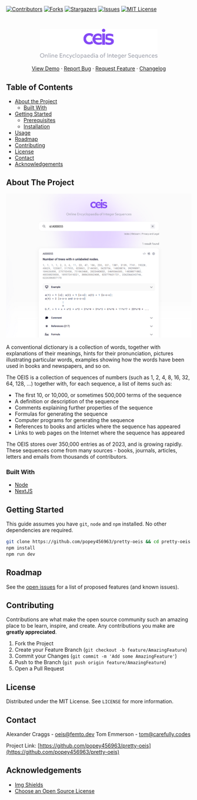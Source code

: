 [![Contributors][contributors-shield]][contributors-url]
[![Forks][forks-shield]][forks-url]
[![Stargazers][stars-shield]][stars-url]
[![Issues][issues-shield]][issues-url]
[![MIT License][license-shield]][license-url]

<!-- PROJECT LOGO -->
<br />
<p align="center">
  <a href="https://github.com/popey456963/pretty-oeis">
    <img src="public/title.svg" alt="Logo" width="320">
  </a>

  <p align="center">
    <a href="https://example.com">View Demo</a>
    ·
    <a href="https://github.com/popey456963/pretty-oeis/issues">Report Bug</a>
    ·
    <a href="https://github.com/popey456963/pretty-oeis/issues">Request Feature</a>
    ·
    <a href="https://github.com/popey456963/pretty-oeis/wiki/Changelog">Changelog</a>
  </p>
</p>

<!-- TABLE OF CONTENTS -->

## Table of Contents

- [About the Project](#about-the-project)
  - [Built With](#built-with)
- [Getting Started](#getting-started)
  - [Prerequisites](#prerequisites)
  - [Installation](#installation)
- [Usage](#usage)
- [Roadmap](#roadmap)
- [Contributing](#contributing)
- [License](#license)
- [Contact](#contact)
- [Acknowledgements](#acknowledgements)

<!-- ABOUT THE PROJECT -->

## About The Project

[![Web File Uploader Screenshot][product-screenshot]](https://example.com)

A conventional dictionary is a collection of words, together with explanations of their meanings, hints for their pronunciation, pictures illustrating particular words, examples showing how the words have been used in books and newspapers, and so on.

The OEIS is a collection of sequences of numbers (such as 1, 2, 4, 8, 16, 32, 64, 128, …) together with, for each sequence, a list of items such as:

- The first 10, or 10,000, or sometimes 500,000 terms of the sequence
- A definition or description of the sequence
- Comments explaining further properties of the sequence
- Formulas for generating the sequence
- Computer programs for generating the sequence
- References to books and articles where the sequence has appeared
- Links to web pages on the Internet where the sequence has appeared

The OEIS stores over 350,000 entries as of 2023, and is growing rapidly. These sequences come from many sources - books, journals, articles, letters and emails from thousands of contributors.

### Built With

- [Node](https://nodejs.org)
- [NextJS](https://nextjs.org/)

<!-- GETTING STARTED -->

## Getting Started

This guide assumes you have `git`, `node` and `npm` installed. No other dependencies are required.

```bash
git clone https://github.com/popey456963/pretty-oeis && cd pretty-oeis
npm install
npm run dev
```

<!-- ROADMAP -->

## Roadmap

See the [open issues](https://github.com/popey456963/pretty-oeis/issues) for a list of proposed features (and known issues).

<!-- CONTRIBUTING -->

## Contributing

Contributions are what make the open source community such an amazing place to be learn, inspire, and create. Any contributions you make are **greatly appreciated**.

1. Fork the Project
2. Create your Feature Branch (`git checkout -b feature/AmazingFeature`)
3. Commit your Changes (`git commit -m 'Add some AmazingFeature'`)
4. Push to the Branch (`git push origin feature/AmazingFeature`)
5. Open a Pull Request

<!-- LICENSE -->

## License

Distributed under the MIT License. See `LICENSE` for more information.

<!-- CONTACT -->

## Contact

Alexander Craggs - oeis@femto.dev
Tom Emmerson - tom@carefully.codes

Project Link: [https://github.com/popey456963/pretty-oeis](https://github.com/popey456963/pretty-oeis)

<!-- ACKNOWLEDGEMENTS -->

## Acknowledgements

- [Img Shields](https://shields.io)
- [Choose an Open Source License](https://choosealicense.com)

<!-- MARKDOWN LINKS & IMAGES -->
<!-- https://www.markdownguide.org/basic-syntax/#reference-style-links -->

[contributors-shield]: https://img.shields.io/github/contributors/popey456963/pretty-oeis.svg?style=flat-square
[contributors-url]: https://github.com/popey456963/pretty-oeis/graphs/contributors
[forks-shield]: https://img.shields.io/github/forks/popey456963/pretty-oeis.svg?style=flat-square
[forks-url]: https://github.com/popey456963/pretty-oeis/network/members
[chat-shield]: https://img.shields.io/discord/493418312714289158?style=flat-square
[stars-shield]: https://img.shields.io/github/stars/popey456963/pretty-oeis.svg?style=flat-square
[stars-url]: https://github.com/popey456963/pretty-oeis/stargazers
[issues-shield]: https://img.shields.io/github/issues/popey456963/pretty-oeis.svg?style=flat-square
[issues-url]: https://github.com/popey456963/pretty-oeis/issues
[license-shield]: https://img.shields.io/github/license/popey456963/pretty-oeis.svg?style=flat-square
[license-url]: https://github.com/popey456963/pretty-oeis/blob/master/LICENSE.txt
[product-screenshot]: public/screenshot.png

